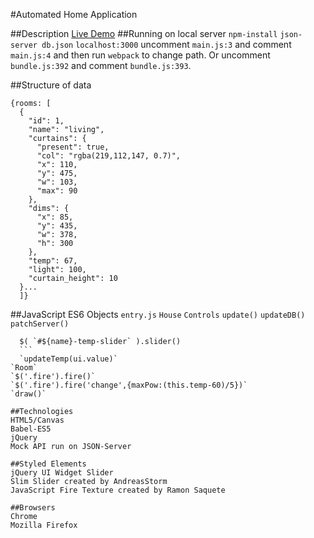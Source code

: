 #Automated Home Application

##Description
[Live Demo](http://automated-home.herokuapp.com)
##Running on local server
`npm-install`
`json-server db.json`
`localhost:3000`
uncomment `main.js:3` and comment `main.js:4` and then run `webpack` to change path.
Or uncomment `bundle.js:392` and comment `bundle.js:393`.

##Structure of data
```
{rooms: [
  {
    "id": 1,
    "name": "living",
    "curtains": {
      "present": true,
      "col": "rgba(219,112,147, 0.7)",
      "x": 110,
      "y": 475,
      "w": 103,
      "max": 90
    },
    "dims": {
      "x": 85,
      "y": 435,
      "w": 378,
      "h": 300
    },
    "temp": 67,
    "light": 100,
    "curtain_height": 10
  }...
  ]}
  ```

##JavaScript ES6 Objects
`entry.js`
`House`
`Controls`
  `update()`
  `updateDB()`
  `patchServer()`
  ```
    $( `#${name}-temp-slider` ).slider()
    ```
    `updateTemp(ui.value)`
`Room`
  `$('.fire').fire()`
  `$('.fire').fire('change',{maxPow:(this.temp-60)/5})`
  `draw()`

##Technologies
HTML5/Canvas
Babel-ES5
jQuery
Mock API run on JSON-Server

##Styled Elements
jQuery UI Widget Slider
Slim Slider created by AndreasStorm
JavaScript Fire Texture created by Ramon Saquete

##Browsers
Chrome
Mozilla Firefox

